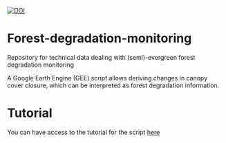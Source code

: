 [![DOI](https://zenodo.org/badge/107137103.svg)](https://zenodo.org/badge/latestdoi/107137103)

# Forest-degradation-monitoring
Repository for technical data dealing with (semi)-evergreen forest degradation monitoring

A Google Earth Engine (GEE) script allows deriving changes in canopy cover closure, which can be interpreted as forest degradation information.

# Tutorial
You can have access to the tutorial for the script [here]("DeltaNBR.pptx")


